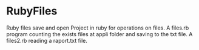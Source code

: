 # RubyFiles
Ruby files save and open
Project in ruby for operations on files. A files.rb program counting the exists files at appli folder and saving to the txt file. A files2.rb reading a raport.txt file.

